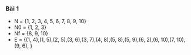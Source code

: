 ### Bài 1
- N = {1, 2, 3, 4, 5, 6, 7, 8, 9, 10}
- N0 = {1, 2, 3}
- Nf = {8, 9, 10}
- E = {(1, 4),(1, 5),(2, 5),(3, 6),(3, 7),(4, 8),(5, 8),(5, 9),(6, 2),(6, 10),(7, 10),(9, 6), }
